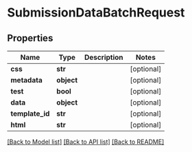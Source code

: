# SubmissionDataBatchRequest

## Properties
Name | Type | Description | Notes
------------ | ------------- | ------------- | -------------
**css** | **str** |  | [optional] 
**metadata** | **object** |  | [optional] 
**test** | **bool** |  | [optional] 
**data** | **object** |  | [optional] 
**template_id** | **str** |  | [optional] 
**html** | **str** |  | [optional] 

[[Back to Model list]](../README.md#documentation-for-models) [[Back to API list]](../README.md#documentation-for-api-endpoints) [[Back to README]](../README.md)


